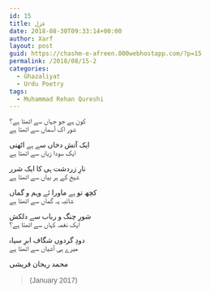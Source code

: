 ```yaml
---
id: 15
title: غزل
date: 2018-08-30T09:33:14+00:00
author: Xarf
layout: post
guid: https://chashm-e-afreen.000webhostapp.com/?p=15
permalink: /2018/08/15-2
categories:
  - Ghazaliyat
  - Urdu Poetry
tags:
  - Muhammad Rehan Qureshi
---
```

<span style="font-family: nastaliq;">کون ہے جو جہاں سے اٹھتا ہے؟</span>  
<span style="font-family: nastaliq;">شور اک آسماں سے اٹھتا ہے</span>

<span style="font-family: nastaliq;">ایک آتش دخاں سے ہے اٹھتی</span>  
<span style="font-family: nastaliq;">ایک سودا زیاں سے اٹھتا ہے</span>

<span style="font-family: nastaliq;">نارِ زردشت ہی کا ایک شرر</span>  
<span style="font-family: nastaliq;">شیخ کے ہر بیاں سے اٹھتا ہے</span>

<span style="font-family: nastaliq;">کچھ تو ہے ماورا ئے وہم و گماں</span>  
<span style="font-family: nastaliq;">شائبہ یہ گماں سے اٹھتا ہے</span>

<span style="font-family: nastaliq;">شورِ چنگ و رباب سے دلکش</span>  
<span style="font-family: nastaliq;">ایک نغمہ کہاں سے اٹھتا ہے؟</span>

<span style="font-family: nastaliq;">دودِ گردوں شگاف ابرِ سیاہ</span>  
<span style="font-family: nastaliq;">میرے ہی آشیاں سے اٹھتا ہے</span>

<div class="messageTextEndMarker">
  <span style="font-family: nastaliq;">محمد ریحان قریشی</span>
</div>

<div>
</div>

> <div>
>   (<span style="font-family: Helvetica;">January 2017</span>)
> </div>